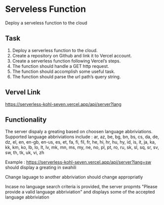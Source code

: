 
# Serveless Function

Deploy a serveless function to the cloud

## Task

1. Deploy a serverless function to the cloud.
2. Create a repository on Github and link it to Vercel account.
3. Create a serverless function following Vercel’s steps.
4. The function should handle a GET http request.
5. The function should accomplish some useful task.
6. The function should parse the url path’s query string.

## Vervel Link

<https://serverless-kohl-seven.vercel.app/api/server?lang>

## Functionality

 The server dispaly a greating based on choosen language abbriviations.
 Supported language abbriviations include : ar, az, be, bg, bn, bs, cs, da, de, dz, el, en, en-gb, en-us, es, et, fa, fi, fil, fr, he, hi, hr, hu, hy, id, is, it, ja, ka, kk, km, ko, lb, lo, lt, lv, mk, mn, ms, my, ne, no, pl, pt, ro, ru, sk, sl, sq, sr, sv, sw, th, tk, uk, vi, zh

 Example : <https://serverless-kohl-seven.vercel.app/api/server?lang=sw> should display a greating in swahili

 Change laguage to another abbriviation should change appropriatly

 Incase no language search criteria is provided, the server propmts "Please provide a valid language abbriviation" and displays some of the accepted language abbriviation
